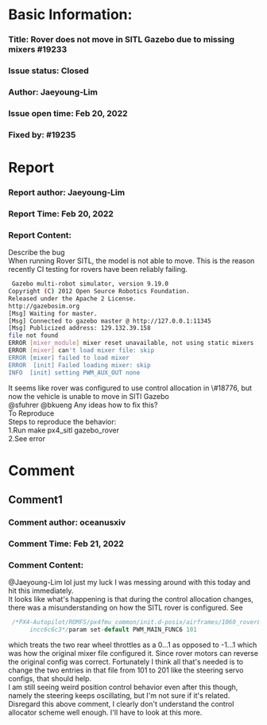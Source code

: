 # Basic Information:
### Title:  Rover does not move in SITL Gazebo due to missing mixers #19233 
### Issue status: Closed
### Author: Jaeyoung-Lim
### Issue open time: Feb 20, 2022
### Fixed by: #19235
# Report
### Report author: Jaeyoung-Lim
### Report Time: Feb 20, 2022
### Report Content:   
Describe the bug    
When running Rover SITL, the model is not able to move. This is the reason recently CI testing for rovers have been reliably failing.  
    
```bash     
 Gazebo multi-robot simulator, version 9.19.0        
Copyright (C) 2012 Open Source Robotics Foundation.        
Released under the Apache 2 License.        
http://gazebosim.org        
[Msg] Waiting for master.        
[Msg] Connected to gazebo master @ http://127.0.0.1:11345        
[Msg] Publicized address: 129.132.39.158        
file not found        
ERROR [mixer_module] mixer reset unavailable, not using static mixers        
ERROR [mixer] can't load mixer file: skip        
ERROR [mixer] failed to load mixer        
ERROR  [init] Failed loading mixer: skip        
INFO  [init] setting PWM_AUX_OUT none        
```  
It seems like rover was configured to use control allocation in \\\#18776, but now the vehicle is unable to move in SITl Gazebo  
@sfuhrer @bkueng Any ideas how to fix this?  
To Reproduce    
Steps to reproduce the behavior:  
1.Run make px4_sitl gazebo_rover  
2.See error  

# Comment
## Comment1
### Comment author: oceanusxiv
### Comment Time: Feb 21, 2022
### Comment Content:   
@Jaeyoung-Lim lol just my luck I was messing around with this today and hit this immediately.  
It looks like what's happening is that during the control allocation changes, there was a misunderstanding on how the SITL rover is configured. See  
```cpp   
 /*PX4-Autopilot/ROMFS/px4fmu_common/init.d-posix/airframes/1060_roverLine 37  
      incc6c6c3*/param set-default PWM_MAIN_FUNC6 101  
```  
which treats the two rear wheel throttles as a 0...1 as opposed to -1...1 which was how the original mixer file configured it. Since rover motors can reverse the original config was correct. Fortunately I think all that's needed is to change the two entries in that file from 101 to 201 like the steering servo configs, that should help.  
I am still seeing weird position control behavior even after this though, namely the steering keeps oscillating, but I'm not sure if it's related.  
Disregard this above comment, I clearly don't understand the control allocator scheme well enough. I'll have to look at this more.  
